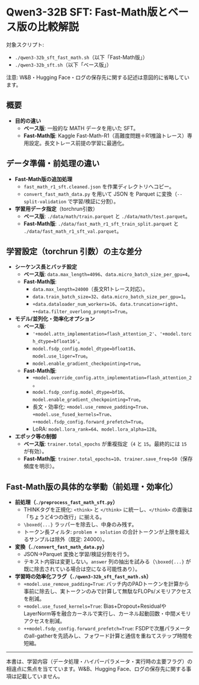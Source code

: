 # Qwen3-32B SFT: Fast-Math版とベース版の比較解説

対象スクリプト:
- `./qwen3-32b_sft_fast_math.sh`（以下「Fast-Math版」）
- `./qwen3-32b_sft.sh`（以下「ベース版」）

注意: W&B・Hugging Face・ログの保存先に関する記述は意図的に省略しています。

## 概要
- __目的の違い__
  - __ベース版__: 一般的な MATH データを用いた SFT。
  - __Fast-Math版__: Kaggle Fast-Math-R1（高難度問題＋R1推論トレース）専用設定。長文トレース前提の学習に最適化。

## データ準備・前処理の違い
- __Fast-Math版の追加処理__
  - `fast_math_r1_sft.cleaned.json` を作業ディレクトリへコピー。
  - `convert_fast_math_data.py` を用いて JSON を Parquet に変換（`--split-validation` で学習/検証に分割）。
- __学習用データ指定__（torchrun引数）
  - __ベース版__: `./data/math/train.parquet` と `./data/math/test.parquet`。
  - __Fast-Math版__: `./data/fast_math_r1_sft_train_split.parquet` と `./data/fast_math_r1_sft_val.parquet`。

## 学習設定（torchrun 引数）の主な差分
- __シーケンス長とバッチ設定__
  - __ベース版__: `data.max_length=4096`、`data.micro_batch_size_per_gpu=4`。
  - __Fast-Math版__:
    - `data.max_length=24000`（長文R1トレース対応）。
    - `data.train_batch_size=32`、`data.micro_batch_size_per_gpu=1`。
    - `+data.dataloader_num_workers=16`、`data.truncation=right`、`++data.filter_overlong_prompts=True`。
- __モデル/並列化・効率化オプション__
  - __ベース版__:
    - `'+model.attn_implementation=flash_attention_2'`、`'+model.torch_dtype=bfloat16'`。
    - `model.fsdp_config.model_dtype=bfloat16`、`model.use_liger=True`。
    - `model.enable_gradient_checkpointing=true`。
  - __Fast-Math版__:
    - `+model.override_config.attn_implementation=flash_attention_2`。
    - `model.fsdp_config.model_dtype=bf16`、`model.enable_gradient_checkpointing=True`。
    - 長文・効率化: `+model.use_remove_padding=True`、`+model.use_fused_kernels=True`、`++model.fsdp_config.forward_prefetch=True`。
    - LoRA: `model.lora_rank=64`、`model.lora_alpha=128`。
- __エポック等の制御__
  - __ベース版__: `trainer.total_epochs` が重複指定（`4` と `15`。最終的には `15` が有効）。
  - __Fast-Math版__: `trainer.total_epochs=10`、`trainer.save_freq=50`（保存頻度を明示）。

## Fast-Math版の具体的な挙動（前処理・効率化）
- __前処理（`./preprocess_fast_math_sft.py`）__
  - THINKタグを正規化: `<think>` と `</think>` に統一し、`</think>` の直後は「ちょうど4つの改行」に揃える。
  - `\boxed{...}` ラッパーを除去し、中身のみ残す。
  - トークン長フィルタ: `problem + solution` の合計トークンが上限を超えるサンプルは除外（既定: 24000）。
- __変換（`./convert_fast_math_data.py`）__
  - JSON→Parquet 変換と学習/検証分割を行う。
  - テキスト内容は変更しない。`answer` 列の抽出を試みる（`\boxed{...}` が既に除去されている場合は空になる可能性あり）。
- __学習時の効率化フラグ（`./qwen3-32b_sft_fast_math.sh`）__
  - `+model.use_remove_padding=True`: バッチ内のPADトークンを計算から事前に除去し、実トークンのみで計算して無駄なFLOPs/メモリアクセスを削減。
  - `+model.use_fused_kernels=True`: Bias+Dropout+ResidualやLayerNorm等を融合カーネルで実行し、カーネル起動回数・中間メモリアクセスを削減。
  - `++model.fsdp_config.forward_prefetch=True`: FSDPで次層パラメータのall-gatherを先読みし、フォワード計算と通信を重ねてステップ時間を短縮。

---
本書は、学習内容（データ処理・ハイパーパラメータ・実行時の主要フラグ）の相違点に焦点を当てています。W&B、Hugging Face、ログの保存先に関する事項は記載していません。
